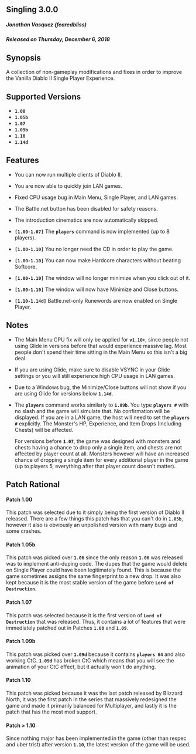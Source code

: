 ## Singling 3.0.0
##### Jonathan Vasquez (fearedbliss)
##### Released on Thursday, December 6, 2018

## Synopsis

A collection of non-gameplay modifications and fixes in
order to improve the Vanilla Diablo II Single Player Experience.

## Supported Versions

- **`1.00`**
- **`1.05b`**
- **`1.07`**
- **`1.09b`**
- **`1.10`**
- **`1.14d`**

## Features

- You can now run multiple clients of Diablo II.
- You are now able to quickly join LAN games.
- Fixed CPU usage bug in Main Menu, Single Player, and LAN games.
- The Battle.net button has been disabled for safety reasons.
- The introduction cinematics are now automatically skipped.

- **`[1.00-1.07]`** The **`players`** command is now implemented (up to 8 players).

- **`[1.00-1.10]`** You no longer need the CD in order to play the game.
- **`[1.00-1.10]`** You can now make Hardcore characters without beating Softcore.
- **`[1.00-1.10]`** The window will no longer minimize when you click out of it.
- **`[1.00-1.10]`** The window will now have Minimize and Close buttons.

- **`[1.10-1.14d]`** Battle.net-only Runewords are now enabled on Single Player.

## Notes

- The Main Menu CPU fix will only be applied for **`v1.10+`**, since people not
  using Glide in versions before that would experience massive lag. Most people
  don't spend their time sitting in the Main Menu so this isn't a big deal.

- If you are using Glide, make sure to disable VSYNC in your Glide settings
  or you will still experience high CPU usage in LAN games.

- Due to a Windows bug, the Minimize/Close buttons will not show if you are
  using Glide for versions below **`1.14d`**.
  
- The **`players`** command works similarly to **`1.09b`**. You type **`players #`**
  with no slash and the game will simulate that. No confirmation will be displayed.
  If you are in a LAN game, the host will need to set the **`players #`** explicitly.
  The Monster's HP, Experience, and Item Drops (Including Chests) will be affected.
  
  For versions before **`1.07`**, the game was designed with monsters and chests
  having a chance to drop only a single item, and chests are not affected by
  player count at all. Monsters however will have an increased chance of dropping
  a single item for every additional player in the game (up to players 5, everything
  after that player count doesn't matter).

## Patch Rational

#### Patch 1.00

This patch was selected due to it simply being the first version of Diablo II released.
There are a few things this patch has that you can't do in **`1.05b`**, however it also
is obviously an unpolished version with many bugs and some crashes.

#### Patch 1.05b

This patch was picked over **`1.06`** since the only reason **`1.06`** was released
was to implement anti-duping code. The dupes that the game would delete on Single Player
could have been legitimately found. This is because the game sometimes assigns the same
fingerprint to a new drop. It was also kept because it is the most stable version of the game
before **`Lord of Destruction`**.

#### Patch 1.07

This patch was selected because it is the first version of **`Lord of Destruction`**
that was released. Thus, it contains a lot of features that were immediately patched out
in Patches **`1.08`** and **`1.09`**.

#### Patch 1.09b

This patch was picked over **`1.09d`** because it contains **`players 64`** and
also working CtC. **`1.09d`** has broken CtC which means that you will
see the animation of your CtC effect, but it actually won't do anything.

#### Patch 1.10

This patch was picked because it was the last patch released by Blizzard North,
it was the first patch in the series that massively redesigned the game and made
it primarily balanced for Multiplayer, and lastly it is the patch that has the
most mod support.

#### Patch > 1.10

Since nothing major has been implemented in the game (other than respec and uber trist) after
version **`1.10`**, the latest version of the game will be used.
